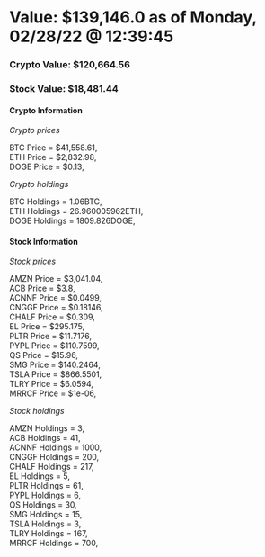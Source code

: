 # Value: $139,146.0 as of Monday, 02/28/22 @ 12:39:45 

### Crypto Value: $120,664.56

### Stock Value: $18,481.44

#### Crypto Information 
*Crypto prices* 

BTC Price = $41,558.61,  
ETH Price = $2,832.98,  
DOGE Price = $0.13,  


*Crypto holdings* 

BTC Holdings = 1.06BTC,  
ETH Holdings = 26.960005962ETH,  
DOGE Holdings = 1809.826DOGE,  


#### Stock Information 

*Stock prices* 

AMZN Price = $3,041.04,  
ACB Price = $3.8,  
ACNNF Price = $0.0499,  
CNGGF Price = $0.18146,  
CHALF Price = $0.309,  
EL Price = $295.175,  
PLTR Price = $11.7176,  
PYPL Price = $110.7599,  
QS Price = $15.96,  
SMG Price = $140.2464,  
TSLA Price = $866.5501,  
TLRY Price = $6.0594,  
MRRCF Price = $1e-06,  


*Stock holdings* 

AMZN Holdings = 3,  
ACB Holdings = 41,  
ACNNF Holdings = 1000,  
CNGGF Holdings = 200,  
CHALF Holdings = 217,  
EL Holdings = 5,  
PLTR Holdings = 61,  
PYPL Holdings = 6,  
QS Holdings = 30,  
SMG Holdings = 15,  
TSLA Holdings = 3,  
TLRY Holdings = 167,  
MRRCF Holdings = 700,  


